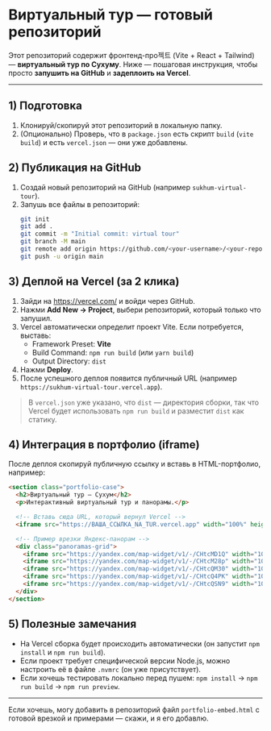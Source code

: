 # Виртуальный тур — готовый репозиторий

Этот репозиторий содержит фронтенд-про젝트 (Vite + React + Tailwind) — **виртуальный тур по Сухуму**.
Ниже — пошаговая инструкция, чтобы просто **запушить на GitHub** и **задеплоить на Vercel**.

---

## 1) Подготовка

1. Клонируй/скопируй этот репозиторий в локальную папку.
2. (Опционально) Проверь, что в `package.json` есть скрипт `build` (`vite build`) и есть `vercel.json` — они уже добавлены.

## 2) Публикация на GitHub

1. Создай новый репозиторий на GitHub (например `sukhum-virtual-tour`).
2. Запушь все файлы в репозиторий:
   ```bash
   git init
   git add .
   git commit -m "Initial commit: virtual tour"
   git branch -M main
   git remote add origin https://github.com/<your-username>/<your-repo>.git
   git push -u origin main
   ```

## 3) Деплой на Vercel (за 2 клика)

1. Зайди на https://vercel.com/ и войди через GitHub.
2. Нажми **Add New → Project**, выбери репозиторий, который только что запушил.
3. Vercel автоматически определит проект Vite. Если потребуется, выставь:
   - Framework Preset: **Vite**
   - Build Command: `npm run build` (или `yarn build`)
   - Output Directory: `dist`
4. Нажми **Deploy**.
5. После успешного деплоя появится публичный URL (например `https://sukhum-virtual-tour.vercel.app`).

> В `vercel.json` уже указано, что `dist` — директория сборки, так что Vercel будет использовать `npm run build` и разместит `dist` как статику.

## 4) Интеграция в портфолио (iframe)

После деплоя скопируй публичную ссылку и вставь в HTML-портфолио, например:

```html
<section class="portfolio-case">
  <h2>Виртуальный тур — Сухум</h2>
  <p>Интерактивный виртуальный тур и панорамы.</p>

  <!-- Вставь сюда URL, который вернул Vercel -->
  <iframe src="https://ВАША_ССЫЛКА_NA_TUR.vercel.app" width="100%" height="650" frameborder="0" allowfullscreen></iframe>

  <!-- Пример врезки Яндекс-панорам -->
  <div class="panoramas-grid">
    <iframe src="https://yandex.com/map-widget/v1/-/CHtcMD1Q" width="100%" height="400" frameborder="0" allowfullscreen></iframe>
    <iframe src="https://yandex.com/map-widget/v1/-/CHtcM28p" width="100%" height="400" frameborder="0" allowfullscreen></iframe>
    <iframe src="https://yandex.com/map-widget/v1/-/CHtcQM30" width="100%" height="400" frameborder="0" allowfullscreen></iframe>
    <iframe src="https://yandex.com/map-widget/v1/-/CHtcQ4PK" width="100%" height="400" frameborder="0" allowfullscreen></iframe>
    <iframe src="https://yandex.com/map-widget/v1/-/CHtcQSN9" width="100%" height="400" frameborder="0" allowfullscreen></iframe>
  </div>
</section>
```

## 5) Полезные замечания

- На Vercel сборка будет происходить автоматически (он запустит `npm install` и `npm run build`).  
- Если проект требует специфической версии Node.js, можно настроить её в файле `.nvmrc` (он уже присутствует).  
- Если хочешь тестировать локально перед пушем: `npm install` → `npm run build` → `npm run preview`.

---
Если хочешь, могу добавить в репозиторий файл `portfolio-embed.html` с готовой врезкой и примерами — скажи, и я его добавлю.